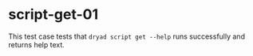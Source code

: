 
# script-get-01

This test case tests that `dryad script get --help` runs successfully and returns help text.